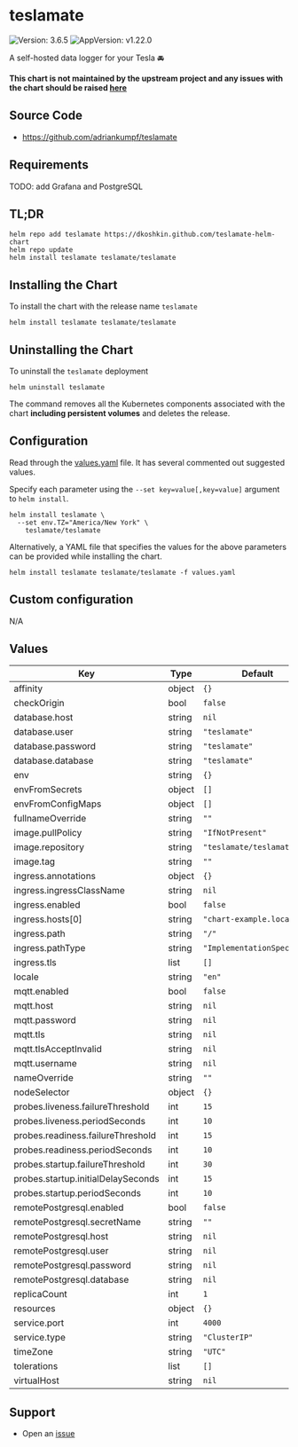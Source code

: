 # teslamate

![Version: 3.6.5](https://img.shields.io/badge/Version-3.6.5-informational?style=flat-square) ![AppVersion: v1.22.0](https://img.shields.io/badge/AppVersion-v1.22.0-informational?style=flat-square)

A self-hosted data logger for your Tesla 🚘

**This chart is not maintained by the upstream project and any issues with the chart should be raised [here](https://github.com/dkoshkin/teslamate-helm-chart/issues/new/choose)**

## Source Code

* <https://github.com/adriankumpf/teslamate>

## Requirements

TODO: add Grafana and PostgreSQL

## TL;DR

```console
helm repo add teslamate https://dkoshkin.github.com/teslamate-helm-chart
helm repo update
helm install teslamate teslamate/teslamate
```

## Installing the Chart

To install the chart with the release name `teslamate`

```console
helm install teslamate teslamate/teslamate
```

## Uninstalling the Chart

To uninstall the `teslamate` deployment

```console
helm uninstall teslamate
```

The command removes all the Kubernetes components associated with the chart **including persistent volumes** and deletes the release.

## Configuration

Read through the [values.yaml](./values.yaml) file. It has several commented out suggested values.

Specify each parameter using the `--set key=value[,key=value]` argument to `helm install`.

```console
helm install teslamate \
  --set env.TZ="America/New York" \
    teslamate/teslamate
```

Alternatively, a YAML file that specifies the values for the above parameters can be provided while installing the chart.

```console
helm install teslamate teslamate/teslamate -f values.yaml
```

## Custom configuration

N/A

## Values

| Key | Type | Default | Description |
|-----|------|---------|-------------|
| affinity | object | `{}` |  |
| checkOrigin | bool | `false` |  |
| database.host | string | `nil` |  |
| database.user | string | `"teslamate"` |  |
| database.password | string | `"teslamate"` |  |
| database.database | string | `"teslamate"` |  |
| env | string | `{}` |  |
| envFromSecrets | object | `[]` |  |
| envFromConfigMaps | object | `[]` |  |
| fullnameOverride | string | `""` |  |
| image.pullPolicy | string | `"IfNotPresent"` |  |
| image.repository | string | `"teslamate/teslamate"` |  |
| image.tag | string | `""` |  |
| ingress.annotations | object | `{}` |  |
| ingress.ingressClassName | string | `nil` |  |
| ingress.enabled | bool | `false` |  |
| ingress.hosts[0] | string | `"chart-example.local"` |  |
| ingress.path | string | `"/"` |  |
| ingress.pathType | string | `"ImplementationSpecific"` |  |
| ingress.tls | list | `[]` |  |
| locale | string | `"en"` |  |
| mqtt.enabled | bool | `false` |  |
| mqtt.host | string | `nil` |  |
| mqtt.password | string | `nil` |  |
| mqtt.tls | string | `nil` |  |
| mqtt.tlsAcceptInvalid | string | `nil` |  |
| mqtt.username | string | `nil` |  |
| nameOverride | string | `""` |  |
| nodeSelector | object | `{}` |  |
| probes.liveness.failureThreshold | int | `15` |  |
| probes.liveness.periodSeconds | int | `10` |  |
| probes.readiness.failureThreshold | int | `15` |  |
| probes.readiness.periodSeconds | int | `10` |  |
| probes.startup.failureThreshold | int | `30` |  |
| probes.startup.initialDelaySeconds | int | `15` |  |
| probes.startup.periodSeconds | int | `10` |  |
| remotePostgresql.enabled | bool | `false` |  |
| remotePostgresql.secretName | string | `""` |  |
| remotePostgresql.host | string | `nil` |  |
| remotePostgresql.user | string | `nil` |  |
| remotePostgresql.password | string | `nil` |  |
| remotePostgresql.database | string | `nil` |  |
| replicaCount | int | `1` |  |
| resources | object | `{}` |  |
| service.port | int | `4000` |  |
| service.type | string | `"ClusterIP"` |  |
| timeZone | string | `"UTC"` |  |
| tolerations | list | `[]` |  |
| virtualHost | string | `nil` |  |


## Support

- Open an [issue](https://github.com/dkoshkin/teslamate-helm-chart/issues/new/choose)
